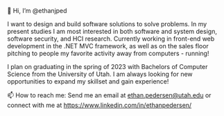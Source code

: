 👋 Hi, I’m @ethanjped

I want to design and build software solutions to solve problems. In my present studies I am most interested in both software and system design, software security, and HCI research. 
Currently working in front-end web development in the .NET MVC framework, as well as on the sales floor pitching to people my favorite activity away from computers - running!

I plan on graduating in the spring of 2023 with Bachelors of Computer Science from the University of Utah. I am always looking for new opportunities to expand my skillset and gain experience!


📫 How to reach me: Send me an email at ethan.pedersen@utah.edu or connect with me at https://www.linkedin.com/in/ethanpedersen/ 

